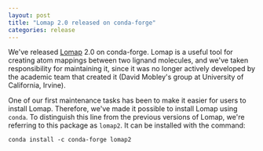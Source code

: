 ```yaml
---
layout: post
title: "Lomap 2.0 released on conda-forge"
categories: release
---
```


We've released [Lomap](http://github.com/OpenFreeEnergy/Lomap) 2.0 on
conda-forge. Lomap is a useful tool for creating atom mappings between
two lignand molecules, and we've taken responsibility for maintaining it,
since it was no longer actively developed by the academic team that
created it (David Mobley's group at University of California, Irvine).

One of our first maintenance tasks has been to make it easier for users to
install Lomap. Therefore, we've made it possible to install Lomap using
`conda`.  To distinguish this line from the previous versions of Lomap, we're
referring to this package as `lomap2`. It can be installed  with the command:

`conda install -c conda-forge lomap2`

